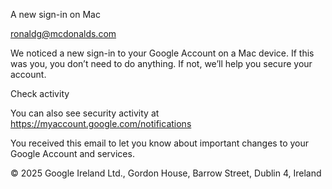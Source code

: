 A new sign-in on Mac

ronaldg@mcdonalds.com

We noticed a new sign-in to your Google Account on a Mac device. If this
was you, you don’t need to do anything. If not, we’ll help you secure your
account.

Check activity

You can also see security activity at
https://myaccount.google.com/notifications

You received this email to let you know about important changes to your Google Account and services.

© 2025 Google Ireland Ltd., Gordon House, Barrow Street, Dublin 4, Ireland


